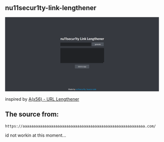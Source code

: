 ## nu11secur1ty-link-lengthener

![](https://github.com/nu11secur1ty/nu11secur1ty-link-lengthener/blob/main/docs/preview.png)

inspired by [A(x56) - URL Lengthener](https://aaaaaaaaaaaaaaaaaaaaaaaaaaaaaaaaaaaaaaaaaaaaaaaaaaaaaaaa.com/)

## The source from:
```URL
https://aaaaaaaaaaaaaaaaaaaaaaaaaaaaaaaaaaaaaaaaaaaaaaaaaaaaaaaa.com/
```
id not workin at this moment...
